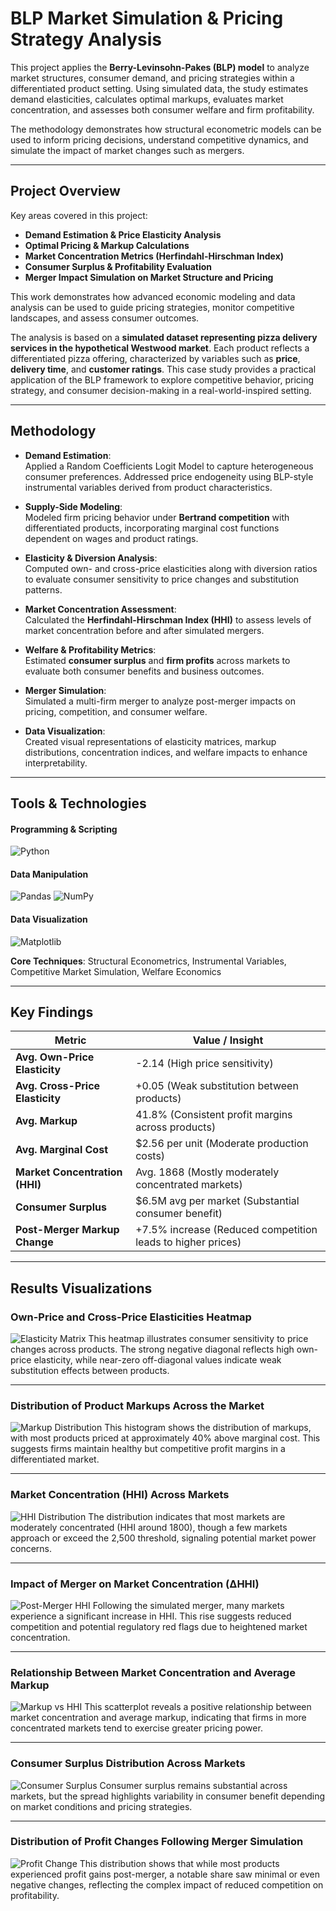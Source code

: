 # BLP Market Simulation & Pricing Strategy Analysis

This project applies the **Berry-Levinsohn-Pakes (BLP) model** to analyze market structures, consumer demand, and pricing strategies within a differentiated product setting. Using simulated data, the study estimates demand elasticities, calculates optimal markups, evaluates market concentration, and assesses both consumer welfare and firm profitability.

The methodology demonstrates how structural econometric models can be used to inform pricing decisions, understand competitive dynamics, and simulate the impact of market changes such as mergers.

---

## Project Overview

Key areas covered in this project:

- **Demand Estimation & Price Elasticity Analysis**  
- **Optimal Pricing & Markup Calculations**  
- **Market Concentration Metrics (Herfindahl-Hirschman Index)**  
- **Consumer Surplus & Profitability Evaluation**  
- **Merger Impact Simulation on Market Structure and Pricing**  

This work demonstrates how advanced economic modeling and data analysis can be used to guide pricing strategies, monitor competitive landscapes, and assess consumer outcomes.

The analysis is based on a **simulated dataset representing pizza delivery services in the hypothetical Westwood market**. Each product reflects a differentiated pizza offering, characterized by variables such as **price**, **delivery time**, and **customer ratings**. This case study provides a practical application of the BLP framework to explore competitive behavior, pricing strategy, and consumer decision-making in a real-world-inspired setting.

---

## Methodology

- **Demand Estimation**:  
  Applied a Random Coefficients Logit Model to capture heterogeneous consumer preferences. Addressed price endogeneity using BLP-style instrumental variables derived from product characteristics.

- **Supply-Side Modeling**:  
  Modeled firm pricing behavior under **Bertrand competition** with differentiated products, incorporating marginal cost functions dependent on wages and product ratings.

- **Elasticity & Diversion Analysis**:  
  Computed own- and cross-price elasticities along with diversion ratios to evaluate consumer sensitivity to price changes and substitution patterns.

- **Market Concentration Assessment**:  
  Calculated the **Herfindahl-Hirschman Index (HHI)** to assess levels of market concentration before and after simulated mergers.

- **Welfare & Profitability Metrics**:  
  Estimated **consumer surplus** and **firm profits** across markets to evaluate both consumer benefits and business outcomes.

- **Merger Simulation**:  
  Simulated a multi-firm merger to analyze post-merger impacts on pricing, competition, and consumer welfare.

- **Data Visualization**:  
  Created visual representations of elasticity matrices, markup distributions, concentration indices, and welfare impacts to enhance interpretability.

---

## Tools & Technologies
#### Programming & Scripting  
![Python](https://img.shields.io/badge/Python-3776AB?style=flat-square&logo=python&logoColor=white)  

#### Data Manipulation  
![Pandas](https://img.shields.io/badge/Pandas-150458?style=flat-square&logo=pandas&logoColor=white) 
![NumPy](https://img.shields.io/badge/NumPy-013243?style=flat-square&logo=numpy&logoColor=white)  

#### Data Visualization  
![Matplotlib](https://img.shields.io/badge/Matplotlib-ffffff?style=flat-square&logo=matplotlib&logoColor=black)  

**Core Techniques**: Structural Econometrics, Instrumental Variables, Competitive Market Simulation, Welfare Economics

---

## Key Findings

| **Metric**                 | **Value / Insight**                                      |
|----------------------------|-----------------------------------------------------------|
| **Avg. Own-Price Elasticity**   | -2.14  (High price sensitivity)                        |
| **Avg. Cross-Price Elasticity** | +0.05  (Weak substitution between products)             |
| **Avg. Markup**                | 41.8%  (Consistent profit margins across products)       |
| **Avg. Marginal Cost**         | \$2.56 per unit (Moderate production costs)             |
| **Market Concentration (HHI)** | Avg. 1868 (Mostly moderately concentrated markets)      |
| **Consumer Surplus**           | \$6.5M avg per market (Substantial consumer benefit)    |
| **Post-Merger Markup Change**  | +7.5% increase (Reduced competition leads to higher prices) |

---

## Results Visualizations

### Own-Price and Cross-Price Elasticities Heatmap
![Elasticity Matrix](images/elasticity_matrix_heatmap.png)
This heatmap illustrates consumer sensitivity to price changes across products. The strong negative diagonal reflects high own-price elasticity, while near-zero off-diagonal values indicate weak substitution effects between products.

---

### Distribution of Product Markups Across the Market
![Markup Distribution](images/markup_distribution.png)
This histogram shows the distribution of markups, with most products priced at approximately 40% above marginal cost. This suggests firms maintain healthy but competitive profit margins in a differentiated market.

---

### Market Concentration (HHI) Across Markets
![HHI Distribution](images/hhi_distribution.png)
The distribution indicates that most markets are moderately concentrated (HHI around 1800), though a few markets approach or exceed the 2,500 threshold, signaling potential market power concerns.

---

### Impact of Merger on Market Concentration (ΔHHI)
![Post-Merger HHI](images/post_merger_hhi_change.png)
Following the simulated merger, many markets experience a significant increase in HHI. This rise suggests reduced competition and potential regulatory red flags due to heightened market concentration.

---

### Relationship Between Market Concentration and Average Markup
![Markup vs HHI](images/markup_vs_hhi_scatter.png)
This scatterplot reveals a positive relationship between market concentration and average markup, indicating that firms in more concentrated markets tend to exercise greater pricing power.

---

### Consumer Surplus Distribution Across Markets
![Consumer Surplus](images/consumer_surplus_distribution.png)
Consumer surplus remains substantial across markets, but the spread highlights variability in consumer benefit depending on market conditions and pricing strategies.

---

### Distribution of Profit Changes Following Merger Simulation
![Profit Change](images/profit_change_post_merger.png)
This distribution shows that while most products experienced profit gains post-merger, a notable share saw minimal or even negative changes, reflecting the complex impact of reduced competition on profitability.

